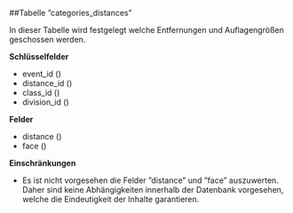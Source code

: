 ##Tabelle ”categories_distances” 

In dieser Tabelle wird festgelegt welche Entfernungen und Auflagengrößen geschossen werden.

**Schlüsselfelder**

* event_id ()
* distance_id ()
* class_id ()
* division_id ()

**Felder**

* distance ()
* face ()

**Einschränkungen**

* Es ist nicht vorgesehen die Felder ”distance” und ”face” auszuwerten. Daher sind keine Abhängigkeiten innerhalb der Datenbank vorgesehen, welche die Eindeutigkeit der Inhalte garantieren.
